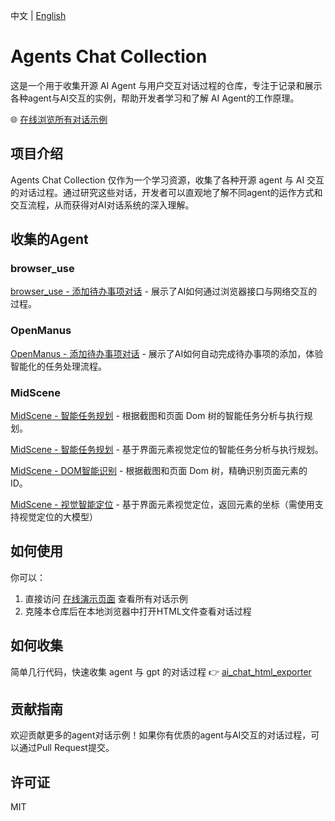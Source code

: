 中文 | [English](README_en.md)

# Agents Chat Collection

这是一个用于收集开源 AI Agent 与用户交互对话过程的仓库，专注于记录和展示各种agent与AI交互的实例，帮助开发者学习和了解 AI Agent的工作原理。

🌐 [在线浏览所有对话示例](https://fishisnow.github.io/agents-chat-collection/)

## 项目介绍

Agents Chat Collection 仅作为一个学习资源，收集了各种开源 agent 与 AI 交互的对话过程。通过研究这些对话，开发者可以直观地了解不同agent的运作方式和交互流程，从而获得对AI对话系统的深入理解。

## 收集的Agent

### browser_use

[browser_use - 添加待办事项对话](https://fishisnow.github.io/agents-chat-collection/browser_use/conversation_add_todo.html) - 展示了AI如何通过浏览器接口与网络交互的过程。

### OpenManus

[OpenManus - 添加待办事项对话](https://fishisnow.github.io/agents-chat-collection/OpenManus/conversation_add_todo.html) - 展示了AI如何自动完成待办事项的添加，体验智能化的任务处理流程。

### MidScene

[MidScene - 智能任务规划](https://fishisnow.github.io/agents-chat-collection/midscene/conversation_plan_by_domtree.html) - 根据截图和页面 Dom 树的智能任务分析与执行规划。

[MidScene - 智能任务规划](https://fishisnow.github.io/agents-chat-collection/midscene/conversation_plan_by_vision.html) - 基于界面元素视觉定位的智能任务分析与执行规划。

[MidScene - DOM智能识别](https://fishisnow.github.io/agents-chat-collection/midscene/conversation_inspect_by_domtree.html) - 根据截图和页面 Dom 树，精确识别页面元素的 ID。

[MidScene - 视觉智能定位](https://fishisnow.github.io/agents-chat-collection/midscene/conversation_inspect_by_vision.html) - 基于界面元素视觉定位，返回元素的坐标（需使用支持视觉定位的大模型）

## 如何使用

你可以：
1. 直接访问 [在线演示页面](https://fishisnow.github.io/agents-chat-collection/) 查看所有对话示例
2. 克隆本仓库后在本地浏览器中打开HTML文件查看对话过程

## 如何收集

简单几行代码，快速收集 agent 与 gpt 的对话过程
👉 [ai_chat_html_exporter](https://github.com/fishisnow/ai_chat_html_exporter)

## 贡献指南

欢迎贡献更多的agent对话示例！如果你有优质的agent与AI交互的对话过程，可以通过Pull Request提交。

## 许可证

MIT
